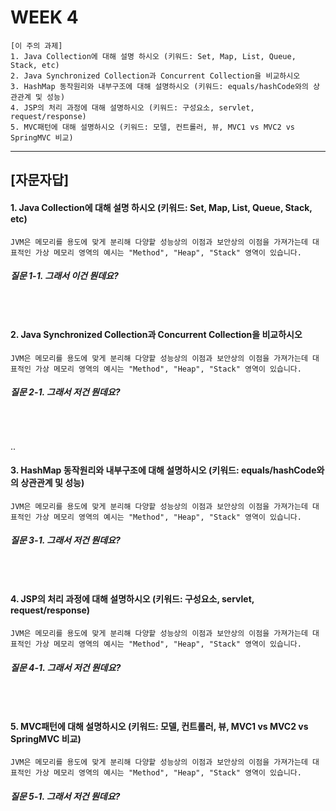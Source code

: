 # WEEK 4

```
[이 주의 과제]
1. Java Collection에 대해 설명 하시오 (키워드: Set, Map, List, Queue, Stack, etc)
2. Java Synchronized Collection과 Concurrent Collection을 비교하시오
3. HashMap 동작원리와 내부구조에 대해 설명하시오 (키워드: equals/hashCode와의 상관관계 및 성능)
4. JSP의 처리 과정에 대해 설명하시오 (키워드: 구성요소, servlet, request/response)
5. MVC패턴에 대해 설명하시오 (키워드: 모델, 컨트롤러, 뷰, MVC1 vs MVC2 vs SpringMVC 비교)
```

-----


## [자문자답]

#### 1. Java Collection에 대해 설명 하시오 (키워드: Set, Map, List, Queue, Stack, etc)
```
JVM은 메모리를 용도에 맞게 분리해 다양핱 성능상의 이점과 보안상의 이점을 가져가는데 대표적인 가상 메모리 영역의 예시는 "Method", "Heap", "Stack" 영역이 있습니다.

```

##### 질문 1-1. 그래서 이건 뭔데요?
```

```

<br>



#### 2. Java Synchronized Collection과 Concurrent Collection을 비교하시오
```
JVM은 메모리를 용도에 맞게 분리해 다양핱 성능상의 이점과 보안상의 이점을 가져가는데 대표적인 가상 메모리 영역의 예시는 "Method", "Heap", "Stack" 영역이 있습니다.

```

##### 질문 2-1. 그래서 저건 뭔데요?
```

```

<br>


..


#### 3. HashMap 동작원리와 내부구조에 대해 설명하시오 (키워드: equals/hashCode와의 상관관계 및 성능)
```
JVM은 메모리를 용도에 맞게 분리해 다양핱 성능상의 이점과 보안상의 이점을 가져가는데 대표적인 가상 메모리 영역의 예시는 "Method", "Heap", "Stack" 영역이 있습니다.

```

##### 질문 3-1. 그래서 저건 뭔데요?
```

```

<br>



#### 4. JSP의 처리 과정에 대해 설명하시오 (키워드: 구성요소, servlet, request/response)
```
JVM은 메모리를 용도에 맞게 분리해 다양핱 성능상의 이점과 보안상의 이점을 가져가는데 대표적인 가상 메모리 영역의 예시는 "Method", "Heap", "Stack" 영역이 있습니다.

```

##### 질문 4-1. 그래서 저건 뭔데요?
```

```

<br>


#### 5. MVC패턴에 대해 설명하시오 (키워드: 모델, 컨트롤러, 뷰, MVC1 vs MVC2 vs SpringMVC 비교)
```
JVM은 메모리를 용도에 맞게 분리해 다양핱 성능상의 이점과 보안상의 이점을 가져가는데 대표적인 가상 메모리 영역의 예시는 "Method", "Heap", "Stack" 영역이 있습니다.

```

##### 질문 5-1. 그래서 저건 뭔데요?
```

```

<br>

